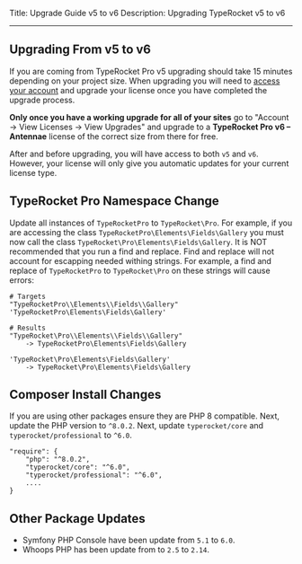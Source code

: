 Title: Upgrade Guide v5 to v6
Description: Upgrading TypeRocket v5 to v6

---

## Upgrading From v5 to v6

If you are coming from TypeRocket Pro v5 upgrading should take 15 minutes depending on your project size. When upgrading you will need to [access your account](/account/) and upgrade your license once you have completed the upgrade process.

**Only once you have a working upgrade for all of your sites** go to "Account -> View Licenses -> View Upgrades" and upgrade to a **TypeRocket Pro v6 – Antennae** license of the correct size from there for free.

After and before upgrading, you will have access to both `v5` and `v6`. However, your license will only give you automatic updates for your current license type.

## TypeRocket Pro Namespace Change

Update all instances of `TypeRocketPro` to `TypeRocket\Pro`. For example, if you are accessing the class `TypeRocketPro\Elements\Fields\Gallery` you must now call the class `TypeRocket\Pro\Elements\Fields\Gallery`. It is NOT recommended that you run a find and replace. Find and replace will not account for escapping needed withing strings. For example, a find and replace of `TypeRocketPro` to `TypeRocket\Pro` on these strings will cause errors:

```
# Targets
"TypeRocketPro\\Elements\\Fields\\Gallery"
'TypeRocketPro\Elements\Fields\Gallery'

# Results
"TypeRocket\Pro\\Elements\\Fields\\Gallery" 
    -> TypeRocketPro\Elements\Fields\Gallery
    
'TypeRocket\Pro\Elements\Fields\Gallery' 
    -> TypeRocket\Pro\Elements\Fields\Gallery
```

## Composer Install Changes

If you are using other packages ensure they are PHP 8 compatible. Next, update the PHP version to `^8.0.2`. Next, update `typerocket/core` and `typerocket/professional` to `^6.0`.

```
"require": {
    "php": "^8.0.2",
    "typerocket/core": "^6.0",
    "typerocket/professional": "^6.0",
    ....
}
```

## Other Package Updates

- Symfony PHP Console have been update from `5.1` to `6.0`.
- Whoops PHP has been update from to `2.5` to `2.14`.

